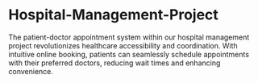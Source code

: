 # Hospital-Management-Project
The patient-doctor appointment system within our hospital management project revolutionizes healthcare accessibility and coordination. With intuitive online booking, patients can seamlessly schedule appointments with their preferred doctors, reducing wait times and enhancing convenience.
